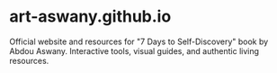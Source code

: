 # art-aswany.github.io
Official website and resources for "7 Days to Self-Discovery" book by Abdou Aswany. Interactive tools, visual guides, and authentic living resources.
